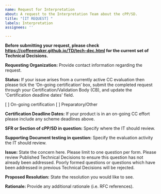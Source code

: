 ```yaml
---
name: Request for Interpretation
about: A request to the Interpretation Team about the cPP/SD.
title: "[IT REQUEST] "
labels: Interpretation
assignees: ''

---
```


**Before submitting your request, please check https://coffeemaker.github.io/TD/tech-dec.html for the current set of Technical Decisions.**

**Requesting Organization:**
Provide contact information regarding the request.

**Status:**
If your issue arises from a currently active CC evaluation then please tick the ‘On-going certification’ box, submit the completed request through your Certification/Validation Body (CB), and update the 'Certification deadline dates' field. 

[ ] On-going certification
[ ] Preparatory/Other

**Certification Deadline Dates:**
If your product is in an on-going CC effort please include any scheme deadlines above.

**SFR or Section of cPP/SD in question:**
Specify where the IT should review.

**Supporting Document testing in question:**
Specify the evaluation activity the IT should review.

**Issue:**
State the concern here. Please limit to one question per form. Please review Published Technical Decisions to ensure this question has not already been addressed. Poorly formed questions or questions which have been addressed in previous Technical Decisions will be rejected.

**Proposed Resolution:**
State the resolution you would like to see.

**Rationale:**
Provide any additional rationale (i.e. RFC references).
